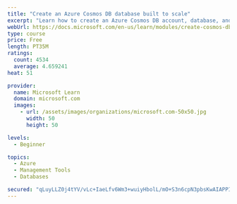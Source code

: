 ```yaml
---
title: "Create an Azure Cosmos DB database built to scale"
excerpt: "Learn how to create an Azure Cosmos DB account, database, and container built to scale as your application grows."
webUrl: https://docs.microsoft.com/en-us/learn/modules/create-cosmos-db-for-scale/
type: course
price: Free
length: PT35M
ratings:
  count: 4534
  average: 4.659241
heat: 51

provider:
  name: Microsoft Learn
  domain: microsoft.com
  images:
    - url: /assets/images/organizations/microsoft.com-50x50.jpg
      width: 50
      height: 50

levels:
  - Beginner

topics:
  - Azure
  - Management Tools
  - Databases

secured: "qLuyLLZ0j4tYV/vLc+IaeLfv6Wm3+wuiyHbolL/mO+S3n6cpN3pbsKwAIAPPIiMo+QpBIy1qqY/+KS1C9Nkb1AeAfOezJY9a1VaeC9IMqj9iw638l+G/vaBxOpWj+BlThx6uK2SV1jTg3LdFOPz2Ulqqe9A45q1m2swUKY70exCNSgHzCwkoTvpY9JjbmAZXFgZ2PpIcCsK1y9fqBBS54YE+D4vQxEt1URMFMUsehz7EANOJmGldfaKLdVcz3qTIVNyozvgoax1UwcMl7xXUlxU3hMyFEzDfQeL36Fe/Y7z3GrTBTWyuJ2576fGifrRYSFaASbp1j427qNDQd1v9XOtvwbM8rECYocHLINxEiCujIksfBMUj/4RgpgyOAdaGtYS6RtR0OwGgflUj7WZ+uimqm/joqva4SA0qSkwAQtQ=;gBlTRLWj4CU93MeaKMx4qg=="
---
```


